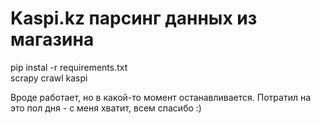 # Kaspi.kz парсинг данных из магазина

pip instal -r requirements.txt  
scrapy crawl kaspi  

Вроде работает, но в какой-то момент останавливается. Потратил на это пол дня - с меня хватит, всем спасибо :)  